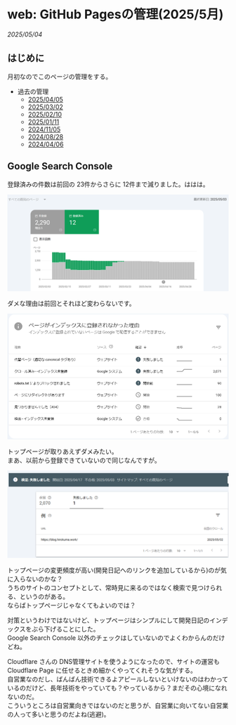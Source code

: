 # web: GitHub Pagesの管理(2025/5月)

_2025/05/04_

## はじめに

月初なのでこのページの管理をする。

* 過去の管理
  * [2025/04/05](2025/04/20250405-web.md)
  * [2025/03/02](/2025/03/20250302-web.html)
  * [2025/02/10](/2025/02/20250210-web.html)
  * [2025/01/11](/2025/01/20250111-web.html)
  * [2024/11/05](/2024/11/20241105-web.html)
  * [2024/08/28](/2024/08/20240828-ghp.html)
  * [2024/04/06](/2024/04/20240406-githubio.html)

## Google Search Console

登録済みの件数は前回の 23件からさらに 12件まで減りました。ははは。

![image](images/20250504a-1.png)

ダメな理由は前回とそれほど変わらないです。

![image](images/20250504a-3.png)

トップページが取りあえずダメみたい。  
まあ、以前から登録できていないので同じなんですが。

![image](images/20250504a-2.png)

トップページの変更頻度が高い(開発日記へのリンクを追加しているから)のが気に入らないのかな？  
うちのサイトのコンセプトとして、常時見に来るのではなく検索で見つけられる、というのがある。  
ならばトップページじゃなくてもよいのでは？

対策というわけではないけど、トップページはシンプルにして開発日記のインデックスをぶら下げることにした。  
Google Search Console 以外のチェックはしていないのでよくわからんのだけどね。

Cloudflare さんの DNS管理サイトを使うようになったので、サイトの運営も Cloudflare Page に任せるときめ細かくやってくれそうな気がする。  
自営業なのだし、ばんばん技術できるよアピールしないといけないのはわかっているのだけど、長年技術をやっていても？やっているから？まだその心境になれないのだ。  
こういうところは自営業向きではないのだと思うが、自営業に向いてない自営業の人って多いと思うのだよね(逃避)。
